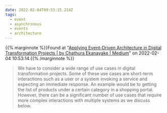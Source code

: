 ```yaml
---
date: 2022-02-04T09:53:15.214Z
tags:
  - event
  - asynchronous
  - events
  - architecture
---
```

{{% marginnote %}}Found at "[Applying Event-Driven Architecture in Digital Transformation Projects | by Chathura Ekanayake | Medium](https://chathura-ekanayake.medium.com/applying-event-driven-architecture-in-digital-transformation-projects-acbcb27440af)" on 2022-02-04 10:53:14.{{% /marginnote %}}

> We have to consider a wide range of use cases in digital transformation projects. Some of these use cases are short-term interactions such as a user or a system invoking a service and expecting an immediate response. An example would be to getting the list of products under a certain category in a shopping portal. However, there can be a significant number of use cases that require more complex interactions with multiple systems as we discuss below.

